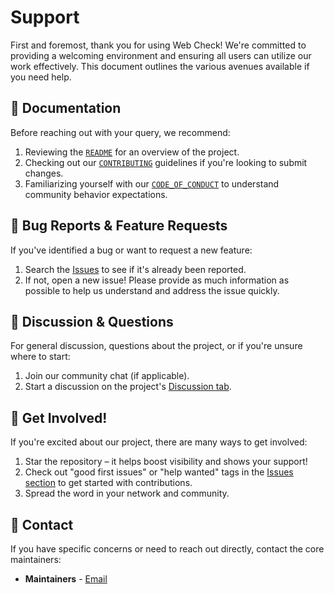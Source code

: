 # Support

First and foremost, thank you for using Web Check!
We're committed to providing a welcoming environment and ensuring all users can
utilize our work effectively. This document outlines the various avenues available
if you need help.

## 📖 Documentation

Before reaching out with your query, we recommend:

1. Reviewing the [`README`](/.github/README.md) for an overview of the project.
2. Checking out our [`CONTRIBUTING`](/.github/CONTRIBUTING.md) guidelines if you're looking to submit changes.
3. Familiarizing yourself with our [`CODE_OF_CONDUCT`](/.github/CODE_OF_CONDUCT.md) to understand community behavior expectations.

## 🐛 Bug Reports & Feature Requests

If you've identified a bug or want to request a new feature:

1. Search the [Issues](https://github.com/xray-web/web-check-api/issues) to see if it's already been reported.
2. If not, open a new issue! Please provide as much information as possible to help us understand and address the issue quickly.

## 💬 Discussion & Questions

For general discussion, questions about the project, or if you're unsure where to start:

1. Join our community chat (if applicable).
2. Start a discussion on the project's [Discussion tab](https://github.com/xray-web/web-check-api/discussions).

## 🚀 Get Involved!

If you're excited about our project, there are many ways to get involved:

1. Star the repository – it helps boost visibility and shows your support!
2. Check out "good first issues" or "help wanted" tags in the [Issues section](https://github.com/xray-web/web-check-api/issues) to get started with contributions.
3. Spread the word in your network and community.

## 📧 Contact

If you have specific concerns or need to reach out directly, contact the core maintainers:

- **Maintainers** - [Email](mailto:maintainers@web-check.xyz)

